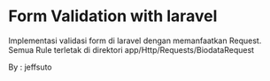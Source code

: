 # Form Validation with laravel
Implementasi validasi form di laravel dengan memanfaatkan Request.
Semua Rule terletak di direktori app/Http/Requests/BiodataRequest

By : jeffsuto
